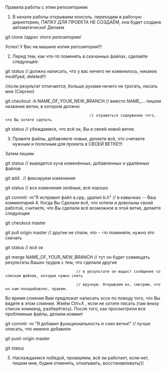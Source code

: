 Правила работы с этим репозиторием

1. В начале работы открываем консоль, переходим в рабочую директорию, 
  ПАПКУ ДЛЯ ПРОЕКТА НЕ СОЗДАЁМ, она будет создана автоматически! Делаем

  git clone /*адрес этого репозитория*/
  
  Успех! У Вас на машине копия репозитория!!!
  
2. Перед тем, как что-то поменять в скачанных файлах, сделайте следующее:
 
  git status // должно написать, что у вас ничего не изменилось, никаких modifyed, deleted!!!

  //если результат отличается, больше руками ничего не трогать, писать мне (Сергею)
  
  git checkout -b NAME_OF_YOUR_NEW_BRANCH  // вместо NAME_... пишем название ветки, в котором должно
  
                                          // отражаться содержание того, что Вы хотите сделать
                                          
  git status // убеждаемся, что всё ок, Вы в своей новой ветке.
  
3. Правите файлы, добавляете новые, делаете всё, что считаете нужным и полезным для проекта в СВОЕЙ ВЕТКЕ!!!

 Затем пишем
 
  git status // выведется куча изменённых, добавленных и удалённых файлов
  
  git add . // фиксируем изменения
  
  git status // все изменения зелёные, всё хорошо
  
  git commit -m"Я исправил файл a.cpp, удалил b.h" // в кавычках -- Ваш комментарий
4. Когда Вы Сделали всё, что хотели и довольны своей работой, считаете,
что Вы сделали всё возможное в этой ветке, делаете следующее
  
  git checkout master
  
  git pull origin master // другие не спали, что - -то поменяли, нужно это скачать
  
  git status // всё ок
  
  git merge NAME_OF_YOUR_NEW_BRANCH // тут он будет совмещать результаты Ваших трудов с тем, что сделали другие
                                    
                                    // в результате он выдаст сообщение со списком файлов, которые нужно слить

                                    // вручную. Открываем их, смотрим, что он нам понадобавлял, правим.
  Во время слияния Вам предложат написать эссе по поводу того, что Вы видите в этом слиянии.
  Жмём Ctrl+X , если не хотите писать (там внизу список комманд, разберётесь).
  После того, как просмотрели все проблемные файлы, делаем коммит
  
  git commit -m "Я добавил функциональность и слил ветки!" // лучше описать, что именно добавили
  
  git push origin master
  
  git status
  
5. Наслаждаемся победой, проверяем, всё ли работает, если нет,
   пишем мне, будем отменять, откатывать, восстанавливать)))
